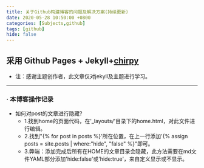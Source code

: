 ```yaml
---
title: 关于Github构建博客的问题及解决方案(持续更新)
date: 2020-05-28 10:50:00 +0800
categories: [Subjects,github]
tags: [github]
hide: false
---
```


##  采用 Github Pages + Jekyll+[chirpy](https://chirpy.cotes.info/posts/write-a-new-post/)
- 注：感谢主题创作者，此文章仅对jekyll及主题进行学习。

---
### · 本博客操作记录
- 如何对post的文章进行隐藏?
    + 1.找到home的页面代码，在'_layouts/'目录下的home.html，对此文件进行编辑。
    + 2.找到"{% for post in posts %}'所在位置，在上一行添加'{% assign posts = site.posts | where:"hide", "false" %}"即可。
    + 3.弊端：添加完成后所有在HOME的文章目录会隐藏，此方法需要在md文件YAML部分添加'hide:false'或'hide:true'，来自定义显示或不显示。
